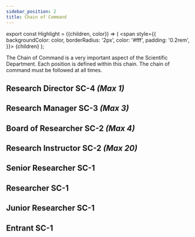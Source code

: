 ```yaml
---
sidebar_position: 2
title: Chain of Command
---
```

export const Highlight = ({children, color}) => (
<span
style={{
      backgroundColor: color,
      borderRadius: '2px',
      color: '#fff',
      padding: '0.2rem',
    }}>
{children}
</span>
);

The Chain of Command is a very important aspect of the Scientific Department. Each position is defined within this chain. The chain of command must be followed at all times.

## Research Director <Highlight color="#a51b20">SC-4</Highlight> _(Max 1)_

## Research Manager <Highlight color="#5197dd">SC-3</Highlight> _(Max 3)_

## Board of Researcher <Highlight color="#3e8c48">SC-2</Highlight> _(Max 4)_

## Research Instructor <Highlight color="#3e8c48">SC-2</Highlight> _(Max 20)_

## Senior Researcher <Highlight color="#5dcd6b">SC-1</Highlight>

## Researcher <Highlight color="#5dcd6b">SC-1</Highlight>

## Junior Researcher <Highlight color="#5dcd6b">SC-1</Highlight>

## Entrant <Highlight color="#5dcd6b">SC-1</Highlight>

